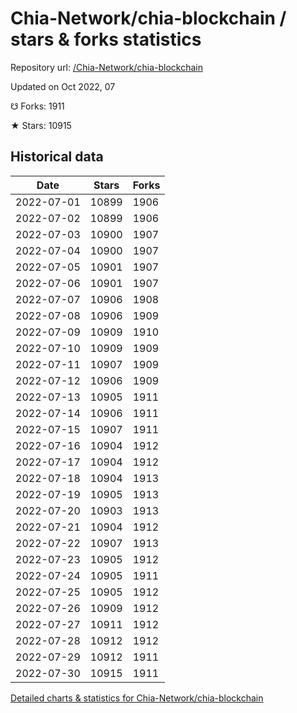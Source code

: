 # Chia-Network/chia-blockchain / stars & forks statistics

Repository url: [/Chia-Network/chia-blockchain](https://github.com/Chia-Network/chia-blockchain)

Updated on Oct 2022, 07

☋ Forks: 1911

★ Stars: 10915

## Historical data
| Date | Stars | Forks |
|------|-------|-------|
| 2022-07-01 | 10899 | 1906 | 
| 2022-07-02 | 10899 | 1906 | 
| 2022-07-03 | 10900 | 1907 | 
| 2022-07-04 | 10900 | 1907 | 
| 2022-07-05 | 10901 | 1907 | 
| 2022-07-06 | 10901 | 1907 | 
| 2022-07-07 | 10906 | 1908 | 
| 2022-07-08 | 10906 | 1909 | 
| 2022-07-09 | 10909 | 1910 | 
| 2022-07-10 | 10909 | 1909 | 
| 2022-07-11 | 10907 | 1909 | 
| 2022-07-12 | 10906 | 1909 | 
| 2022-07-13 | 10905 | 1911 | 
| 2022-07-14 | 10906 | 1911 | 
| 2022-07-15 | 10907 | 1911 | 
| 2022-07-16 | 10904 | 1912 | 
| 2022-07-17 | 10904 | 1912 | 
| 2022-07-18 | 10904 | 1913 | 
| 2022-07-19 | 10905 | 1913 | 
| 2022-07-20 | 10903 | 1913 | 
| 2022-07-21 | 10904 | 1912 | 
| 2022-07-22 | 10907 | 1913 | 
| 2022-07-23 | 10905 | 1912 | 
| 2022-07-24 | 10905 | 1911 | 
| 2022-07-25 | 10905 | 1912 | 
| 2022-07-26 | 10909 | 1912 | 
| 2022-07-27 | 10911 | 1912 | 
| 2022-07-28 | 10912 | 1912 | 
| 2022-07-29 | 10912 | 1911 | 
| 2022-07-30 | 10915 | 1911 | 


[Detailed charts & statistics for Chia-Network/chia-blockchain](https://reviewgithub.com/rep/Chia-Network/chia-blockchain)
